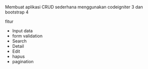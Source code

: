 Membuat aplikasi CRUD sederhana menggunakan codeigniter 3 dan bootstrap 4

fitur 
- Input data
- form validation
- Search
- Detail
- Edit
- hapus
- pagination
